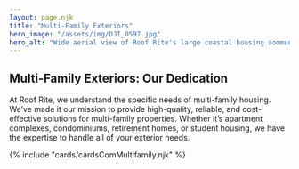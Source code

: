 ```yaml
---
layout: page.njk
title: "Multi-Family Exteriors"
hero_image: "/assets/img/DJI_0597.jpg"
hero_alt: "Wide aerial view of Roof Rite's large coastal housing community re-roofing project. Rows of over 50 multi-family buildings outlined by dense trees, with rooftops showing uniform installation under soft afternoon light. The scene overlooks a sparkling bay and distant shoreline, blending urban development and natural beauty."
---
```


## Multi-Family Exteriors: Our Dedication

At Roof Rite, we understand the specific needs of multi-family housing. We’ve made it our mission to provide high-quality, reliable, and cost-effective solutions for multi-family properties. Whether it’s apartment complexes, condominiums, retirement homes, or student housing, we have the expertise to handle all of your exterior needs.

<div class="breakout">
  {% include "cards/cardsComMultifamily.njk" %}
  <!-- Possible Gallery Here -->
</div>
